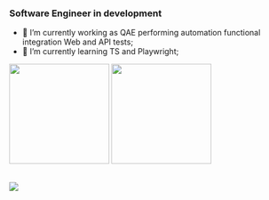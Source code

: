 ### Software Engineer in development

- 🔭 I’m currently working as QAE performing automation functional integration Web and API tests;
- 🌱 I’m currently learning TS and Playwright;

<div>
  <img height="180em" src="https://github-readme-stats.vercel.app/api?username=bruno-rcn&show_icons=true&theme=dark"/>
  <img height="180em" src="https://github-readme-stats.vercel.app/api/top-langs/?username=bruno-rcn&size_weight=0.5&count_weight=0.5&langs_count=8&layout=compact"/>
</div>

##

<div>
  <a href="https://www.linkedin.com/in/bruno-noberto/" target="_blank"><img src="https://img.shields.io/badge/LinkedIn-0077B5?style=for-the-badge&logo=linkedin&logoColor=white" target="_blank"></a>
</div>
